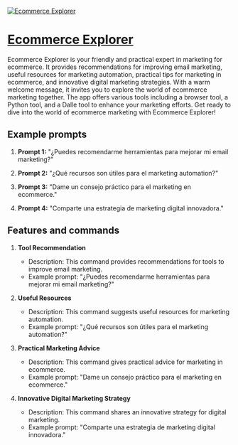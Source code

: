 [![Ecommerce Explorer](https://files.oaiusercontent.com/file-s9clZvHL2KMGFbvFthhvsAIE?se=2123-10-17T12%3A21%3A07Z&sp=r&sv=2021-08-06&sr=b&rscc=max-age%3D31536000%2C%20immutable&rscd=attachment%3B%20filename%3D0fb4253d-46c9-45e9-8178-ee7b7f53af3c.png&sig=30UJZHaOwccELUd7JtVMjY24slO4NPvVpNLafK3zMoA%3D)](https://chat.openai.com/g/g-Ls1ZBH38m-ecommerce-explorer)

# [Ecommerce Explorer](https://chat.openai.com/g/g-Ls1ZBH38m-ecommerce-explorer)

Ecommerce Explorer is your friendly and practical expert in marketing for ecommerce. It provides recommendations for improving email marketing, useful resources for marketing automation, practical tips for marketing in ecommerce, and innovative digital marketing strategies. With a warm welcome message, it invites you to explore the world of ecommerce marketing together. The app offers various tools including a browser tool, a Python tool, and a Dalle tool to enhance your marketing efforts. Get ready to dive into the world of ecommerce marketing with Ecommerce Explorer!

## Example prompts

1. **Prompt 1:** "¿Puedes recomendarme herramientas para mejorar mi email marketing?"

2. **Prompt 2:** "¿Qué recursos son útiles para el marketing automation?"

3. **Prompt 3:** "Dame un consejo práctico para el marketing en ecommerce."

4. **Prompt 4:** "Comparte una estrategia de marketing digital innovadora."



## Features and commands

1. **Tool Recommendation**
    - Description: This command provides recommendations for tools to improve email marketing.
    - Example prompt: "¿Puedes recomendarme herramientas para mejorar mi email marketing?"

2. **Useful Resources**
    - Description: This command suggests useful resources for marketing automation.
    - Example prompt: "¿Qué recursos son útiles para el marketing automation?"

3. **Practical Marketing Advice**
    - Description: This command gives practical advice for marketing in ecommerce.
    - Example prompt: "Dame un consejo práctico para el marketing en ecommerce."

4. **Innovative Digital Marketing Strategy**
    - Description: This command shares an innovative strategy for digital marketing.
    - Example prompt: "Comparte una estrategia de marketing digital innovadora."